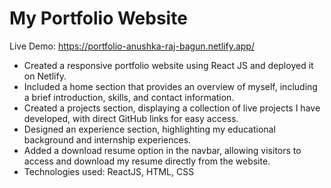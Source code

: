 # My Portfolio Website
Live Demo: https://portfolio-anushka-raj-bagun.netlify.app/

- Created a responsive portfolio website using React JS and deployed it on Netlify. 
- Included a home section that provides an overview of myself, including a brief introduction, skills, and contact information.
- Created a projects section, displaying a collection of live projects I have developed, with direct GitHub links for easy access.
- Designed an experience section, highlighting my educational background and internship experiences.
- Added a download resume option in the navbar, allowing visitors to access and download my resume directly from the website.
- Technologies used: ReactJS, HTML, CSS
